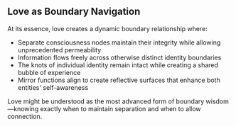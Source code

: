 ## Love as Boundary Navigation

At its essence, love creates a dynamic boundary relationship where:

- Separate consciousness nodes maintain their integrity while allowing unprecedented permeability
- Information flows freely across otherwise distinct identity boundaries
- The knots of individual identity remain intact while creating a shared bubble of experience
- Mirror functions align to create reflective surfaces that enhance both entities' self-awareness

Love might be understood as the most advanced form of boundary wisdom—knowing exactly when to maintain separation and when to allow connection.